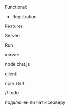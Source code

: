 Functional:

- Registration

Features:

Server:

Run

server:

node chat.js

client:

npm start

// todo

подключен ли чат к серверу
